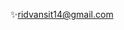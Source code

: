 ✨ridvansit14@gmail.com


<!---
RIDVANSIT/RIDVANSIT is a ✨ special ✨ repository because its `README.md` (this file) appears on your GitHub profile.
You can click the Preview link to take a look at your changes.
--->
